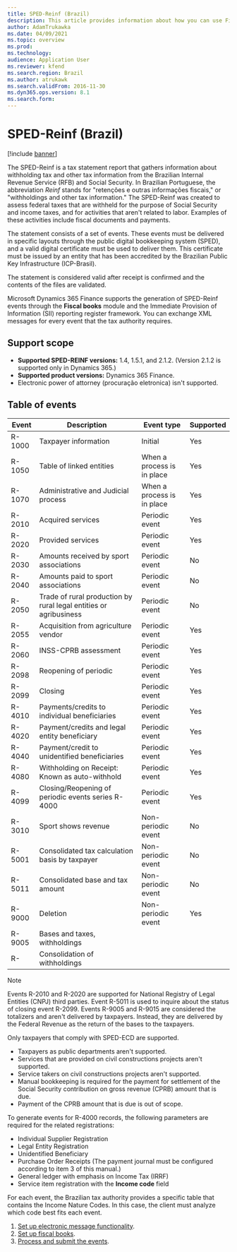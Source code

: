```yaml
---
title: SPED-Reinf (Brazil)
description: This article provides information about how you can use Fiscal books and the electronic message framework to set up SPED-Reinf events.
author: AdamTrukawka
ms.date: 04/09/2021
ms.topic: overview
ms.prod: 
ms.technology: 
audience: Application User
ms.reviewer: kfend
ms.search.region: Brazil
ms.author: atrukawk
ms.search.validFrom: 2016-11-30
ms.dyn365.ops.version: 8.1
ms.search.form: 
---
```


# SPED-Reinf (Brazil) 

[!include [banner](../includes/banner.md)]

The SPED-Reinf is a tax statement report that gathers information about withholding tax and other tax information from the Brazilian Internal Revenue Service (RFB) and Social Security. In Brazilian Portuguese, the abbreviation *Reinf* stands for "retenções e outras informações fiscais," or "withholdings and other tax information." The SPED-Reinf was created to assess federal taxes that are withheld for the purpose of Social Security and income taxes, and for activities that aren't related to labor. Examples of these activities include fiscal documents and payments.  

The statement consists of a set of events. These events must be delivered in specific layouts through the public digital bookkeeping system (SPED), and a valid digital certificate must be used to deliver them. This certificate must be issued by an entity that has been accredited by the Brazilian Public Key Infrastructure (ICP-Brasil).

The statement is considered valid after receipt is confirmed and the contents of the files are validated.

Microsoft Dynamics 365 Finance supports the generation of SPED-Reinf events through the **Fiscal books** module and the Immediate Provision of Information (SII) reporting register framework. You can exchange XML messages for every event that the tax authority requires.

## Support scope

- **Supported SPED-REINF versions:** 1.4, 1.5.1, and 2.1.2. (Version 2.1.2 is supported only in Dynamics 365.)
- **Supported product versions:** Dynamics 365 Finance.
- Electronic power of attorney (procuração eletronica) isn't supported.

## Table of events

| Event  | Description                                                       | Event type                 | Supported |
|--------|-------------------------------------------------------------------|----------------------------|-----------|
| R-1000 | Taxpayer information                                              | Initial                    | Yes       |
| R-1050 | Table of linked entities                                          | When a process is in place | Yes       |
| R-1070 | Administrative and Judicial process                               | When a process is in place | Yes       |
| R-2010 | Acquired services                                                 | Periodic event             | Yes       |
| R-2020 | Provided services                                                 | Periodic event             | Yes       |
| R-2030 | Amounts received by sport associations                            | Periodic event             | No        |
| R-2040 | Amounts paid to sport associations                                | Periodic event             | No        |
| R-2050 | Trade of rural production by rural legal entities or agribusiness | Periodic event             | No        |
| R-2055 | Acquisition from agriculture vendor                               | Periodic event             | Yes       |
| R-2060 | INSS-CPRB assessment                                              | Periodic event             | Yes       |
| R-2098 | Reopening of periodic                                             | Periodic event             | Yes       |
| R-2099 | Closing                                                           | Periodic event             | Yes       |
| R-4010 | Payments/credits to individual beneficiaries                      | Periodic event             | Yes       |
| R-4020 | Payment/credits and legal entity beneficiary                      | Periodic event             | Yes       |
| R-4040 | Payment/credit to unidentified beneficiaries                      | Periodic event             | Yes       |
| R-4080 | Withholding on Receipt: Known as auto-withhold                    | Periodic event             | Yes       |
| R-4099 | Closing/Reopening of periodic events series R-4000                | Periodic event             | Yes       |
| R-3010 | Sport shows revenue                                               | Non-periodic event         | No        |
| R-5001 | Consolidated tax calculation basis by taxpayer                    | Non-periodic event         | No        |
| R-5011 | Consolidated base and tax amount                                  | Non-periodic event         | No        |
| R-9000 | Deletion                                                          | Non-periodic event         | Yes       |
| R-9005 | Bases and taxes, withholdings                                     |                            |           |
| R-     | Consolidation of withholdings                                     |                            |           |

> [!NOTE]
> Events R-2010 and R-2020 are supported for National Registry of Legal Entities (CNPJ) third parties. Event R-5011 is used to inquire about the status of closing event R-2099.
> Events R-9005 and R-9015 are considered the totalizers and aren't delivered by taxpayers. Instead, they are delivered by the Federal Revenue as the return of the bases to the taxpayers.

Only taxpayers that comply with SPED-ECD are supported.

- Taxpayers as public departments aren't supported.
- Services that are provided on civil constructions projects aren't supported.
- Service takers on civil constructions projects aren't supported.
- Manual bookkeeping is required for the payment for settlement of the Social Security contribution on gross revenue (CPRB) amount that is due.
- Payment of the CPRB amount that is due is out of scope.

To generate events for R-4000 records, the following parameters are required for the related registrations:

- Individual Supplier Registration
- Legal Entity Registration
- Unidentified Beneficiary
- Purchase Order Receipts (The payment journal must be configured according to item 3 of this manual.)
- General ledger with emphasis on Income Tax (IRRF)
- Service item registration with the **Income code** field

For each event, the Brazilian tax authority provides a specific table that contains the Income Nature Codes. In this case, the client must analyze which code best fits each event.

1. [Set up electronic message functionality](latam-bra-sped-reinf-electronic-messages.md). 
2. [Set up fiscal books](latam-bra-sped-reinf-setup-fiscal-books.md).
3. [Process and submit the events](latam-bra-sped-reinf.md).
